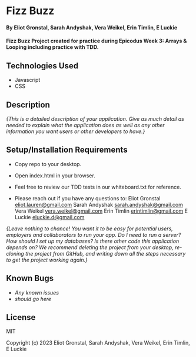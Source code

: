 # Fizz Buzz

#### By Eliot Gronstal, Sarah Andyshak, Vera Weikel, Erin Timlin, E Luckie 

#### Fizz Buzz Project created for practice during Epicodus Week 3: Arrays & Looping including practice with TDD.

## Technologies Used

* Javascript
* CSS

## Description

_{This is a detailed description of your application. Give as much detail as needed to explain what the application does as well as any other information you want users or other developers to have.}_

## Setup/Installation Requirements

* Copy repo to your desktop.
* Open index.html in your browser.

* Feel free to review our TDD tests in our whiteboard.txt for reference.

* Please reach out if you have any questions to: 
Eliot Gronstal eliot.lauren@gmail.com
Sarah Andyshak sarah.andyshak@gmail.com
Vera Weikel vera.weikel@gmail.com
Erin Timlin erintimlin@gmail.com
E Luckie eluckie.d@gmail.com

_{Leave nothing to chance! You want it to be easy for potential users, employers and collaborators to run your app. Do I need to run a server? How should I set up my databases? Is there other code this application depends on? We recommend deleting the project from your desktop, re-cloning the project from GitHub, and writing down all the steps necessary to get the project working again.}_

## Known Bugs

* _Any known issues_
* _should go here_

## License

MIT

Copyright (c) 2023 Eliot Gronstal, Sarah Andyshak, Vera Weikel, Erin Timlin, E Luckie
